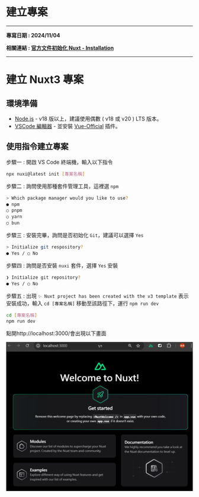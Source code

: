 # 建立專案
---

**專寫日期 : 2024/11/04**

**相關連結 : [官方文件初始化 Nuxt - Installation](https://nuxt.com/docs/getting-started/installation)**

---

# 建立 Nuxt3 專案

## 環境準備

- [Node.js](https://nodejs.org/zh-tw) - v18 版以上，建議使用偶數 ( v18 或 v20 ) LTS 版本。
- [VSCode 編輯器](https://code.visualstudio.com/) - 並安裝 [Vue-Official](https://marketplace.visualstudio.com/items?itemName=Vue.volar) 插件。
  

## 使用指令建立專案

步驟一 :  開啟 VS Code 終端機，輸入以下指令

```bash
npx nuxi@latest init [專案名稱]
```

步驟二 : 詢問使用那種套件管理工具，這裡選 `npm` 

```bash
> Which package manager would you like to use?
● npm
○ pnpm
○ yarn
○ bun
```

步驟三 : 安裝完畢，詢問是否初始化 `Git`，建議可以選擇 `Yes`

```bash
> Initialize git respository?
● Yes / ○ No
```

步驟四 : 詢問是否安裝 `nuxi` 套件，選擇 `Yes` 安裝

```bash
❯ Initialize git repository?
● Yes / ○ No
```

步驟五 : 出現 `✨ Nuxt project has been created with the v3 template` 表示安裝成功，輸入 `cd [專案名稱]` 移動至該路徑下，運行 `npm run dev` 

```bash
cd [專案名稱]
npm run dev
```

點開http://localhost:3000/會出現以下畫面

![alt](../images/nuxt-1.png)
